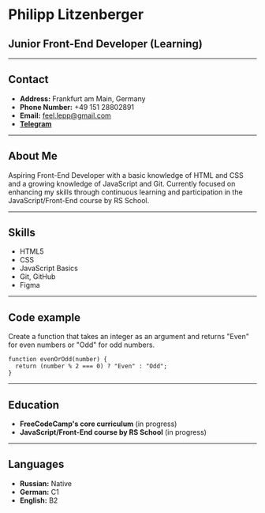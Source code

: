 # Philipp Litzenberger 
## Junior Front-End Developer (Learning)

------

## Contact 

* **Address:** Frankfurt am Main, Germany
* **Phone Number:** +49 151 28802891
* **Email:** feel.lepp@gmail.com
* [**Telegram**](https://t.me/tovarishch_bober)

------

## About Me

Aspiring Front-End Developer with a basic knowledge of HTML and CSS and a growing knowledge of JavaScript and Git. Currently focused on enhancing my skills through continuous learning and participation in the JavaScript/Front-End course by RS School.

------

## Skills

* HTML5
* CSS
* JavaScript Basics
* Git, GitHub
* Figma

------

## Code example

Create a function that takes an integer as an argument and returns "Even" for even numbers or "Odd" for odd numbers.

```
function evenOrOdd(number) {
  return (number % 2 === 0) ? "Even" : "Odd";
}
```

------

## Education

* **FreeCodeCamp's core curriculum** (in progress)
* **JavaScript/Front-End course by RS School** (in progress)

------

## Languages

* **Russian:** Native
* **German:** C1
* **English:** B2

